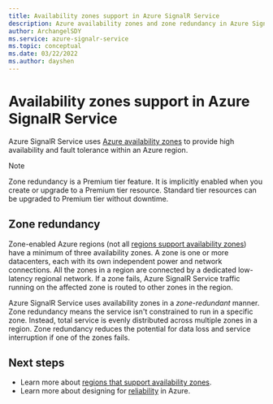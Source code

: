 ```yaml
---
title: Availability zones support in Azure SignalR Service
description: Azure availability zones and zone redundancy in Azure SignalR Service 
author: ArchangelSDY
ms.service: azure-signalr-service
ms.topic: conceptual
ms.date: 03/22/2022
ms.author: dayshen
---
```


# Availability zones support in Azure SignalR Service

Azure SignalR Service uses [Azure availability zones](../availability-zones/az-overview.md#availability-zones) to provide high availability and fault tolerance within an Azure region.

> [!NOTE]
> Zone redundancy is a Premium tier feature. It is implicitly enabled when you create or upgrade to a Premium tier resource. Standard tier resources can be upgraded to Premium tier without downtime.

## Zone redundancy

Zone-enabled Azure regions (not all [regions support availability zones](../availability-zones/az-region.md)) have a minimum of three availability zones. A zone is one or more datacenters, each with its own independent power and network connections. All the zones in a region are connected by a dedicated low-latency regional network. If a zone fails, Azure SignalR Service traffic running on the affected zone is routed to other zones in the region.

Azure SignalR Service uses availability zones in a *zone-redundant* manner. Zone redundancy means the service isn't constrained to run in a specific zone. Instead, total service is evenly distributed across multiple zones in a region. Zone redundancy reduces the potential for data loss and service interruption if one of the zones fails.

## Next steps

* Learn more about [regions that support availability zones](../availability-zones/az-region.md).
* Learn more about designing for [reliability](/azure/architecture/framework/resiliency/app-design) in Azure.
